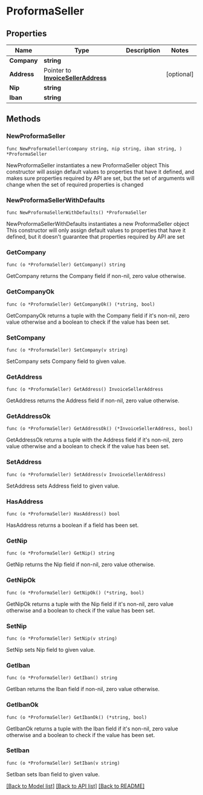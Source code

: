 # ProformaSeller

## Properties

Name | Type | Description | Notes
------------ | ------------- | ------------- | -------------
**Company** | **string** |  | 
**Address** | Pointer to [**InvoiceSellerAddress**](invoice_seller_address.md) |  | [optional] 
**Nip** | **string** |  | 
**Iban** | **string** |  | 

## Methods

### NewProformaSeller

`func NewProformaSeller(company string, nip string, iban string, ) *ProformaSeller`

NewProformaSeller instantiates a new ProformaSeller object
This constructor will assign default values to properties that have it defined,
and makes sure properties required by API are set, but the set of arguments
will change when the set of required properties is changed

### NewProformaSellerWithDefaults

`func NewProformaSellerWithDefaults() *ProformaSeller`

NewProformaSellerWithDefaults instantiates a new ProformaSeller object
This constructor will only assign default values to properties that have it defined,
but it doesn't guarantee that properties required by API are set

### GetCompany

`func (o *ProformaSeller) GetCompany() string`

GetCompany returns the Company field if non-nil, zero value otherwise.

### GetCompanyOk

`func (o *ProformaSeller) GetCompanyOk() (*string, bool)`

GetCompanyOk returns a tuple with the Company field if it's non-nil, zero value otherwise
and a boolean to check if the value has been set.

### SetCompany

`func (o *ProformaSeller) SetCompany(v string)`

SetCompany sets Company field to given value.


### GetAddress

`func (o *ProformaSeller) GetAddress() InvoiceSellerAddress`

GetAddress returns the Address field if non-nil, zero value otherwise.

### GetAddressOk

`func (o *ProformaSeller) GetAddressOk() (*InvoiceSellerAddress, bool)`

GetAddressOk returns a tuple with the Address field if it's non-nil, zero value otherwise
and a boolean to check if the value has been set.

### SetAddress

`func (o *ProformaSeller) SetAddress(v InvoiceSellerAddress)`

SetAddress sets Address field to given value.

### HasAddress

`func (o *ProformaSeller) HasAddress() bool`

HasAddress returns a boolean if a field has been set.

### GetNip

`func (o *ProformaSeller) GetNip() string`

GetNip returns the Nip field if non-nil, zero value otherwise.

### GetNipOk

`func (o *ProformaSeller) GetNipOk() (*string, bool)`

GetNipOk returns a tuple with the Nip field if it's non-nil, zero value otherwise
and a boolean to check if the value has been set.

### SetNip

`func (o *ProformaSeller) SetNip(v string)`

SetNip sets Nip field to given value.


### GetIban

`func (o *ProformaSeller) GetIban() string`

GetIban returns the Iban field if non-nil, zero value otherwise.

### GetIbanOk

`func (o *ProformaSeller) GetIbanOk() (*string, bool)`

GetIbanOk returns a tuple with the Iban field if it's non-nil, zero value otherwise
and a boolean to check if the value has been set.

### SetIban

`func (o *ProformaSeller) SetIban(v string)`

SetIban sets Iban field to given value.



[[Back to Model list]](../README.md#documentation-for-models) [[Back to API list]](../README.md#documentation-for-api-endpoints) [[Back to README]](../README.md)


